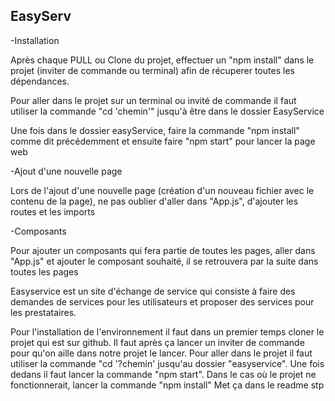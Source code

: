 ## EasyServ

-Installation

  Après chaque PULL ou Clone du projet, effectuer un "npm install" dans le projet (inviter de commande ou terminal) afin de récuperer toutes les dépendances.

  Pour aller dans le projet sur un terminal ou invité de commande il faut utiliser la commande "cd 'chemin'" jusqu'à être dans le dossier EasyService

  Une fois dans le dossier easyService, faire la commande "npm install" comme dit précédemment et ensuite faire "npm start" pour lancer la page web
  
  

-Ajout d'une nouvelle page

  Lors de l'ajout d'une nouvelle page (création d'un nouveau fichier avec le contenu de la page), ne pas oublier d'aller dans "App.js", d'ajouter les routes et les imports
  
  

-Composants

  Pour ajouter un composants qui fera partie de toutes les pages, aller dans "App.js" et ajouter le composant souhaité, il se retrouvera par la suite dans toutes les pages

Easyservice est un site d'échange de service qui consiste à faire des demandes de services pour les utilisateurs et proposer des services pour les prestataires.

Pour l'installation de l'environnement il faut dans un premier temps cloner le projet qui est sur github. Il faut après ça lancer un inviter de commande pour qu'on aille dans notre projet le lancer. Pour aller dans le projet  il faut utiliser la commande "cd '?chemin' jusqu'au dossier "easyservice". Une fois dedans il faut lancer la commande "npm start". Dans le cas où le projet ne fonctionnerait, lancer la commande "npm install"
Met ça dans le readme stp
